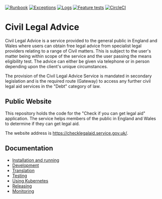 [![Runbook](https://img.shields.io/badge/runbook-edit-172B4D.svg?logo=confluence)](https://dsdmoj.atlassian.net/wiki/spaces/laagetaccess/pages/1388150812/Applications+details)
[![Exceptions](https://img.shields.io/badge/exceptions-view-FB4226.svg?logo=sentry)](https://sentry.service.dsd.io/mojds/prod-public/)
[![Logs](https://img.shields.io/badge/logs-view-005571.svg?logo=kibana)](https://kibana.apps.cloud-platform-live-0.k8s.integration.dsd.io/_plugin/kibana/goto/5593d9bee2fffcfbb6d93dabee450dfb)
[![Feature tests](https://img.shields.io/badge/feature%20tests-view-brightgreen.svg?logo=github)](https://github.com/ministryofjustice/laa-cla-e2e-tests)
[![CircleCI](https://circleci.com/gh/ministryofjustice/cla_public/tree/master.svg?style=svg)](https://circleci.com/gh/ministryofjustice/cla_public/tree/master)

# Civil Legal Advice
  
Civil Legal Advice is a service provided to the general public in England and Wales where users can obtain free legal advice from specialist legal providers relating to a range of Civil matters. This is subject to the user's matter being within scope of the service and the user passing the means eligibility test. The advice can either be given via telephone or in person depending upon the client's unique circumstances. 

The provision of the Civil Legal Advice Service is mandated in secondary legislation and is the required route (Gateway) to access any further civil legal aid services in the "Debt" category of law.

## Public Website

This repository holds the code for the "Check if you can get legal aid" application. The service helps members of the public in England and Wales to determine if they can get legal aid.

The website address is https://checklegalaid.service.gov.uk/.

## Documentation

* [Installation and running](docs/installation.md)
* [Development](docs/development.md)
* [Translation](docs/translation.md)
* [Testing](docs/testing.md)
* [Using Kubernetes](docs/kubernetes.md)
* [Releasing](docs/releasing.md)
* [Monitoring](docs/monitoring.md)
